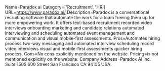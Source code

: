 Name=Paradox ai
Category=['Recruitment', 'HR']
URL=https://www.paradox.ai/
Description=Paradox is a conversational recruiting software that automate the work for a team freeing them up for more empowering work. It offers text-based recruitment recorded video interviews onboarding marketing and candidate relations automated interviewing and scheduling automated event management and communication and visual mobile-first assessments.
Pros=Automates hiring process two-way messaging and automated interview scheduling record video interviews visual and mobile-first assessments quicker hiring process.
Cons=No cons explicitly mentioned on the website.
Pricing=is not mentioned explicitly on the website.
Company Address=Paradox AI Inc. Suite 1505 600 Street San Francisco CA 94105 USA.
